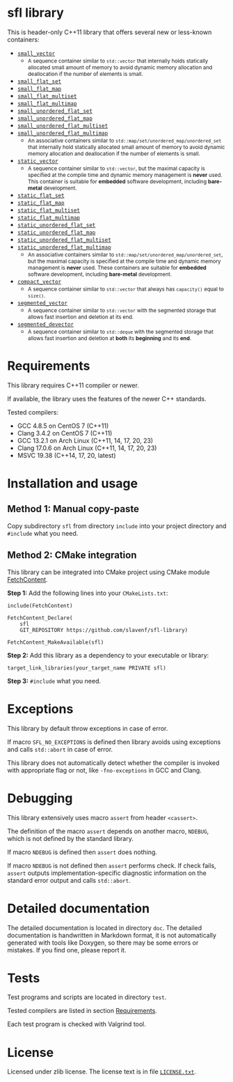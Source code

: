 # sfl library

This is header-only C++11 library that offers several new or less-known containers:

  * [`small_vector`](doc/small_vector.md)
    * <span style="font-size:0.85em;">A sequence container similar to `std::vector` that internally holds statically allocated small amount of memory to avoid dynamic memory allocation and deallocation if the number of elements is small.</span>
  * [`small_flat_set`](doc/small_flat_set.md)
  * [`small_flat_map`](doc/small_flat_map.md)
  * [`small_flat_multiset`](doc/small_flat_multiset.md)
  * [`small_flat_multimap`](doc/small_flat_multimap.md)
  * [`small_unordered_flat_set`](doc/small_unordered_flat_set.md)
  * [`small_unordered_flat_map`](doc/small_unordered_flat_map.md)
  * [`small_unordered_flat_multiset`](doc/small_unordered_flat_multiset.md)
  * [`small_unordered_flat_multimap`](doc/small_unordered_flat_multimap.md)
    * <span style="font-size:0.85em;">An associative containers similar to `std::map/set/unordered_map/unordered_set` that internally hold statically allocated small amount of memory to avoid dynamic memory allocation and deallocation if the number of elements is small.</span>
  * [`static_vector`](doc/static_vector.md)
    * <span style="font-size:0.85em;">A sequence container similar to `std::vector`, but the maximal capacity is specified at the compile time and dynamic memory management is **never** used. This container is suitable for **embedded** software development, including **bare-metal** development.</span>
  * [`static_flat_set`](doc/static_flat_set.md)
  * [`static_flat_map`](doc/static_flat_map.md)
  * [`static_flat_multiset`](doc/static_flat_multiset.md)
  * [`static_flat_multimap`](doc/static_flat_multimap.md)
  * [`static_unordered_flat_set`](doc/static_unordered_flat_set.md)
  * [`static_unordered_flat_map`](doc/static_unordered_flat_map.md)
  * [`static_unordered_flat_multiset`](doc/static_unordered_flat_multiset.md)
  * [`static_unordered_flat_multimap`](doc/static_unordered_flat_multimap.md)
    * <span style="font-size:0.85em;">An associative containers similar to `std::map/set/unordered_map/unordered_set`, but the maximal capacity is specified at the compile time and dynamic memory management is **never** used. These containers are suitable for **embedded** software development, including **bare-metal** development.</span>
  * [`compact_vector`](doc/compact_vector.md)
    * <span style="font-size:0.85em;">A sequence container similar to `std::vector` that always has `capacity()` equal to `size()`.</span>
  * [`segmented_vector`](doc/segmented_vector.md)
    * <span style="font-size:0.85em;">A sequence container similar to `std::vector` with the segmented storage that allows fast insertion and deletion at its end.</span>
  * [`segmented_devector`](doc/segmented_devector.md)
    * <span style="font-size:0.85em;">A sequence container similar to `std::deque` with the segmented storage that allows fast insertion and deletion at **both** its **beginning** and its **end**.</span>



# Requirements

This library requires C++11 compiler or newer.

If available, the library uses the features of the newer C++ standards.

Tested compilers:
* GCC 4.8.5 on CentOS 7 (C++11)
* Clang 3.4.2 on CentOS 7 (C++11)
* GCC 13.2.1 on Arch Linux (C++11, 14, 17, 20, 23)
* Clang 17.0.6 on Arch Linux (C++11, 14, 17, 20, 23)
* MSVC 19.38 (C++14, 17, 20, latest)



# Installation and usage

## Method 1: Manual copy-paste

Copy subdirectory `sfl` from directory `include` into your project directory and `#include` what you need.

## Method 2: CMake integration

This library can be integrated into CMake project using CMake module [FetchContent](https://cmake.org/cmake/help/latest/module/FetchContent.html).

**Step 1:** Add the following lines into your `CMakeLists.txt`:

```
include(FetchContent)

FetchContent_Declare(
    sfl
    GIT_REPOSITORY https://github.com/slavenf/sfl-library)

FetchContent_MakeAvailable(sfl)
```

**Step 2:** Add this library as a dependency to your executable or library:

```
target_link_libraries(your_target_name PRIVATE sfl)
```

**Step 3:** `#include` what you need.



# Exceptions

This library by default throw exceptions in case of error.

If macro `SFL_NO_EXCEPTIONS` is defined then library avoids using exceptions and calls `std::abort` in case of error.

This library does not automatically detect whether the compiler is invoked with appropriate flag or not, like `-fno-exceptions` in GCC and Clang.



# Debugging

This library extensively uses macro `assert` from header `<cassert>`.

The definition of the macro `assert` depends on another macro, `NDEBUG`, which is not defined by the standard library.

If macro `NDEBUG` is defined then `assert` does nothing.

If macro `NDEBUG` is not defined then `assert` performs check. If check fails, `assert` outputs implementation-specific diagnostic information on the standard error output and calls `std::abort`.



# Detailed documentation

The detailed documentation is located in directory `doc`. The detailed documentation is handwritten in Markdown format, it is not automatically generated with tools like Doxygen, so there may be some errors or mistakes. If you find one, please report it.



# Tests

Test programs and scripts are located in directory `test`.

Tested compilers are listed in section [Requirements](#requirements).

Each test program is checked with Valgrind tool.



# License

Licensed under zlib license. The license text is in file [`LICENSE.txt`](LICENSE.txt).
